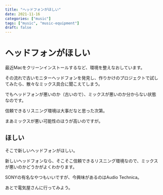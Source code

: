 ```yaml
---
title: "ヘッドフォンがほしい"
date: 2021-11-16
categories: ["music"]
tags: ["music", "music-equipment"]
draft: false
---
```


# ヘッドフォンがほしい

最近Macをクリーンインストールするなど、環境を整えなおしています。

その流れで古いモニターヘッドフォンを発見し、作りかけのプロジェクトで試してみたら、散々なミックス具合に聞こえてしまう。

でもヘッドフォンが悪いのか（古いので）、ミックスが悪いのか分からない状態なのです。

信頼できるリスニング環境は大事だなと思った次第。

まあミックスが悪い可能性のほうが高いのですが。

## ほしい

そこで新しいヘッドフォンがほしい。

新しいヘッドフォンなら、そこそこ信頼できるリスニング環境なので、ミックスが悪いのかどうかがよくわかります。

SONYの有名なやつもいいですが、今興味があるのはAudio Technica。

あとで電気屋さんに行ってみよう。
